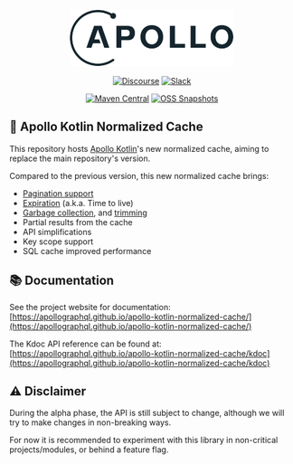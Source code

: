 <div align="center">

<p>
	<a href="https://www.apollographql.com/"><img src="https://raw.githubusercontent.com/apollographql/apollo-client-devtools/a7147d7db5e29b28224821bf238ba8e3a2fdf904/assets/apollo-wordmark.svg" height="100" alt="Apollo Client"></a>
</p>

[![Discourse](https://img.shields.io/discourse/topics?label=Discourse&server=https%3A%2F%2Fcommunity.apollographql.com&logo=discourse&color=467B95&style=flat-square)](http://community.apollographql.com/new-topic?category=Help&tags=mobile,client)
[![Slack](https://img.shields.io/static/v1?label=kotlinlang&message=apollo-kotlin&color=A97BFF&logo=slack&style=flat-square)](https://app.slack.com/client/T09229ZC6/C01A6KM1SBZ)

[![Maven Central](https://img.shields.io/maven-central/v/com.apollographql.cache/normalized-cache?style=flat-square)](https://central.sonatype.com/namespace/com.apollographql.cache)
[![OSS Snapshots](https://img.shields.io/nexus/s/com.apollographql.cache/normalized-cache?server=https%3A%2F%2Fs01.oss.sonatype.org&label=oss-snapshots&style=flat-square)](https://s01.oss.sonatype.org/content/repositories/snapshots/com/apollographql/cache/)

</div>

## 🚀 Apollo Kotlin Normalized Cache

This repository hosts [Apollo Kotlin](https://github.com/apollographql/apollo-kotlin)'s new normalized cache, aiming to replace the main repository's version.

Compared to the previous version, this new normalized cache brings:

- [Pagination support](https://apollographql.github.io/apollo-kotlin-normalized-cache/pagination-home.html)
- [Expiration](https://apollographql.github.io/apollo-kotlin-normalized-cache/expiration.html) (a.k.a. Time to live)
- [Garbage collection](https://apollographql.github.io/apollo-kotlin-normalized-cache/garbage-collection.html), and [trimming](https://apollographql.github.io/apollo-kotlin-normalized-cache/trimming.html)
- Partial results from the cache
- API simplifications
- Key scope support
- SQL cache improved performance

## 📚 Documentation

See the project website for documentation:<br/>
[https://apollographql.github.io/apollo-kotlin-normalized-cache/](https://apollographql.github.io/apollo-kotlin-normalized-cache/)

The Kdoc API reference can be found at:<br/>
[https://apollographql.github.io/apollo-kotlin-normalized-cache/kdoc](https://apollographql.github.io/apollo-kotlin-normalized-cache/kdoc)

## ⚠️ Disclaimer

During the alpha phase, the API is still subject to change, although we will try to make changes in non-breaking ways.

For now it is recommended to experiment with this library in non-critical projects/modules, or behind a feature flag.
